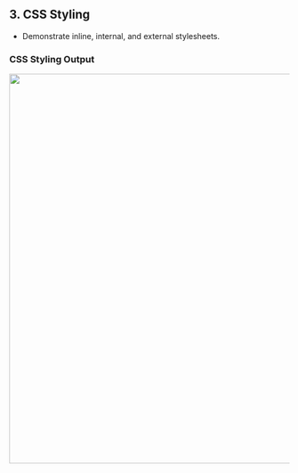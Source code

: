 ## 3. CSS Styling
- Demonstrate inline, internal, and external stylesheets.

### CSS Styling Output
<img src="source/val.png" width="700">